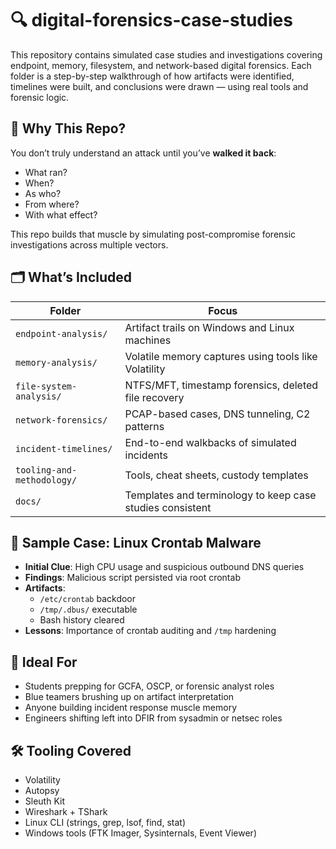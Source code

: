 # 🔍 digital-forensics-case-studies

This repository contains simulated case studies and investigations covering endpoint, memory, filesystem, and network-based digital forensics. Each folder is a step-by-step walkthrough of how artifacts were identified, timelines were built, and conclusions were drawn — using real tools and forensic logic.

## 🎯 Why This Repo?

You don’t truly understand an attack until you’ve **walked it back**:
- What ran?
- When?
- As who?
- From where?
- With what effect?

This repo builds that muscle by simulating post-compromise forensic investigations across multiple vectors.

## 🗂 What’s Included

| Folder | Focus |
|--------|-------|
| `endpoint-analysis/` | Artifact trails on Windows and Linux machines |
| `memory-analysis/` | Volatile memory captures using tools like Volatility |
| `file-system-analysis/` | NTFS/MFT, timestamp forensics, deleted file recovery |
| `network-forensics/` | PCAP-based cases, DNS tunneling, C2 patterns |
| `incident-timelines/` | End-to-end walkbacks of simulated incidents |
| `tooling-and-methodology/` | Tools, cheat sheets, custody templates |
| `docs/` | Templates and terminology to keep case studies consistent |

## 🧪 Sample Case: Linux Crontab Malware

- **Initial Clue**: High CPU usage and suspicious outbound DNS queries  
- **Findings**: Malicious script persisted via root crontab  
- **Artifacts**:  
  - `/etc/crontab` backdoor  
  - `/tmp/.dbus/` executable  
  - Bash history cleared  
- **Lessons**: Importance of crontab auditing and `/tmp` hardening

## 🧠 Ideal For

- Students prepping for GCFA, OSCP, or forensic analyst roles
- Blue teamers brushing up on artifact interpretation
- Anyone building incident response muscle memory
- Engineers shifting left into DFIR from sysadmin or netsec roles

## 🛠 Tooling Covered

- Volatility
- Autopsy
- Sleuth Kit
- Wireshark + TShark
- Linux CLI (strings, grep, lsof, find, stat)
- Windows tools (FTK Imager, Sysinternals, Event Viewer)
